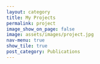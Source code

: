 ```yaml
---
layout: category
title: My Projects
permalink: project
image_show_on_page: false
image: assets/images/project.jpg
nav-menu: true
show_tile: true
post_category: Publications
---
```


<!-- post_category: project -->
